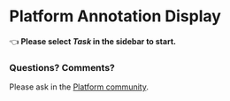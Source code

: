 # Platform Annotation Display

👈 **Please select _Task_ in the sidebar to start.**

### Questions? Comments?

Please ask in the [Platform community](https://forums.abeja.io/).

